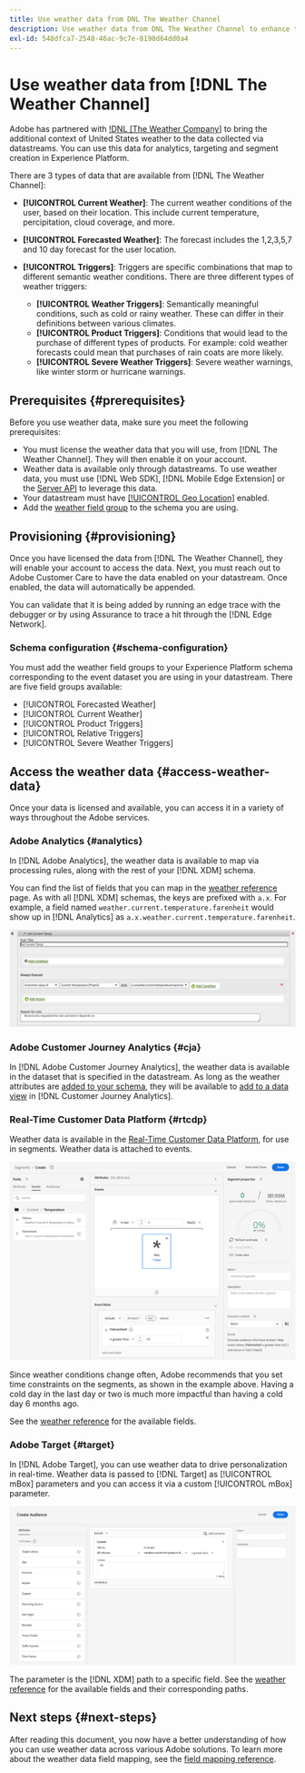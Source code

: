 ```yaml
---
title: Use weather data from DNL The Weather Channel
description: Use weather data from DNL The Weather Channel to enhance the data you collect through datastreams.
exl-id: 548dfca7-2548-46ac-9c7e-8190d64dd0a4
---
```

# Use weather data from [!DNL The Weather Channel]

Adobe has partnered with [!DNL [The Weather Company]](https://www.ibm.com/weather) to bring the additional context of United States weather to the data collected via datastreams. You can use this data for analytics, targeting and segment creation in Experience Platform.

There are 3 types of data that are available from [!DNL The Weather Channel]:

* **[!UICONTROL Current Weather]**: The current weather conditions of the user, based on their location. This include current temperature, percipitation, cloud coverage, and more.
* **[!UICONTROL Forecasted Weather]**: The forecast includes the 1,2,3,5,7 and 10 day forecast for the user location.
* **[!UICONTROL Triggers]**: Triggers are specific combinations that map to different semantic weather conditions. There are three different types of weather triggers:
  
    * **[!UICONTROL Weather Triggers]**: Semantically meaningful conditions, such as cold or rainy weather. These can differ in their definitions between various climates.
    * **[!UICONTROL Product Triggers]**: Conditions that would lead to the purchase of different types of products. For example: cold weather forecasts could mean that purchases of rain coats are more likely. 
    * **[!UICONTROL Severe Weather Triggers]**: Severe weather warnings, like winter storm or hurricane warnings. 

## Prerequisites {#prerequisites}

Before you use weather data, make sure you meet the following prerequisites:

* You must license the weather data that you will use, from [!DNL The Weather Channel]. They will then enable it on your account. 
* Weather data is available only through datastreams. To use weather data, you must use [!DNL Web SDK], [!DNL Mobile Edge Extension] or the [Server API](../../../server-api/overview.md) to leverage this data.
* Your datastream must have [[!UICONTROL Geo Location]](../configure.md#advanced-options) enabled.
* Add the [weather field group](#schema-configuration) to the schema you are using.

## Provisioning {#provisioning}

Once you have licensed the data from [!DNL The Weather Channel], they will enable your account to access the data. Next, you must reach out to Adobe Customer Care to have the data enabled on your datastream. Once enabled, the data will automatically be appended.

You can validate that it is being added by running an edge trace with the debugger or by using Assurance to trace a hit through the [!DNL Edge Network].

### Schema configuration {#schema-configuration}

You must add the weather field groups to your Experience Platform schema corresponding to the event dataset you are using in your datastream. There are five field groups available:

* [!UICONTROL Forecasted Weather]
* [!UICONTROL Current Weather]
* [!UICONTROL Product Triggers]
* [!UICONTROL Relative Triggers]
* [!UICONTROL Severe Weather Triggers]

## Access the weather data {#access-weather-data}

Once your data is licensed and available, you can access it in a variety of ways throughout the Adobe services.

### Adobe Analytics {#analytics}

In [!DNL Adobe Analytics], the weather data is available to map via processing rules, along with the rest of your [!DNL XDM] schema.

You can find the list of fields that you can map in the [weather reference](weather-reference.md) page. As with all [!DNL XDM] schemas, the keys are prefixed with `a.x`. For example, a field named `weather.current.temperature.farenheit` would show up in [!DNL Analytics] as `a.x.weather.current.temperature.farenheit`.

![Processing Rule Interface](../../assets/datastreams/data-enrichment/weather/processing-rules.png)

### Adobe Customer Journey Analytics {#cja}

In [!DNL Adobe Customer Journey Analytics], the weather data is available in the dataset that is specified in the datastream. As long as the weather attributes are [added to your schema](#prerequisites-prerequisites), they will be available to [add to a data view](https://experienceleague.adobe.com/docs/analytics-platform/using/cja-dataviews/create-dataview.html) in [!DNL Customer Journey Analytics]. 

### Real-Time Customer Data Platform {#rtcdp}

Weather data is available in the [Real-Time Customer Data Platform](../../../rtcdp/overview.md), for use in segments. Weather data is attached to events.

![Segemnt Builder Showing Weather Events](../../assets/datastreams/data-enrichment/weather/schema-builder.png)

Since weather conditions change often, Adobe recommends that you set time constraints on the segments, as shown in the example above. Having a cold day in the last day or two is much more impactful than having a cold day 6 months ago.

See the [weather reference](weather-reference.md) for the available fields.

### Adobe Target {#target}

In [!DNL Adobe Target], you can use weather data to drive personalization in real-time. Weather data is passed to [!DNL Target] as [!UICONTROL mBox] parameters and you can access it via a custom [!UICONTROL mBox] parameter. 

![Target Audience Builder](../../assets/datastreams/data-enrichment/weather/target-audience-builder.png)

The parameter is the [!DNL XDM] path to a specific field. See the [weather reference](weather-reference.md) for the available fields and their corresponding paths.

## Next steps {#next-steps}

After reading this document, you now have a better understanding of how you can use weather data across various Adobe solutions. To learn more about the weather data field mapping, see the [field mapping reference](weather-reference.md).
